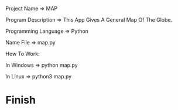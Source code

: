 Project Name => MAP

Program Description => This App Gives A General Map Of The Globe.

Programming Language => Python

Name File => map.py

How To Work: 

In Windows  => python map.py 

In Linux => python3 map.py

# Finish
